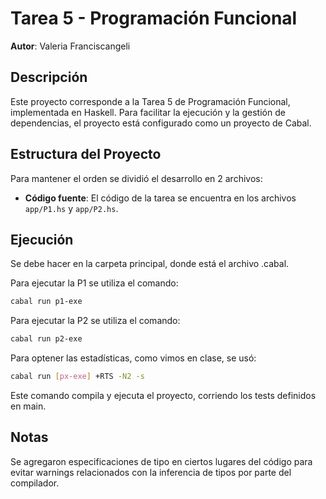# Tarea 5 - Programación Funcional

**Autor**: Valeria Franciscangeli

## Descripción

Este proyecto corresponde a la Tarea 5 de Programación Funcional, implementada en Haskell. Para facilitar la ejecución y la gestión de dependencias, el proyecto está configurado como un proyecto de Cabal.

## Estructura del Proyecto
Para mantener el orden se dividió el desarrollo en 2 archivos:
- **Código fuente**: El código de la tarea se encuentra en los archivos `app/P1.hs` y `app/P2.hs`.

## Ejecución

Se debe hacer en la carpeta principal, donde está el archivo .cabal.

Para ejecutar la P1 se utiliza el comando:

```bash
cabal run p1-exe
```

Para ejecutar la P2 se utiliza el comando:

```bash
cabal run p2-exe
```

Para optener las estadísticas, como vimos en clase, se usó:
```bash
cabal run [px-exe] +RTS -N2 -s
```


Este comando compila y ejecuta el proyecto, corriendo los tests definidos en main.

## Notas

Se agregaron especificaciones de tipo en ciertos lugares del código para evitar warnings relacionados con la inferencia de tipos por parte del compilador.